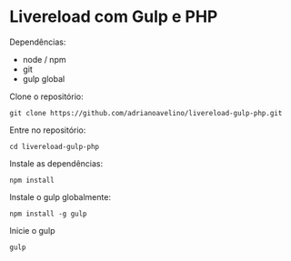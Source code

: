 Livereload com Gulp e PHP
==================

Dependências:
- node / npm
- git
- gulp global

Clone o repositório:    
```
git clone https://github.com/adrianoavelino/livereload-gulp-php.git
```
Entre no repositório:
```
cd livereload-gulp-php
```

Instale as dependências:
```
npm install

```
Instale o gulp globalmente:
```
npm install -g gulp
```
Inicie o gulp
```
gulp
```


